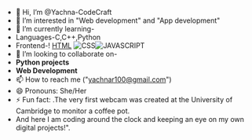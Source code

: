 - 👋 Hi, I’m @Yachna-CodeCraft
- 👀 I’m interested in "Web development" and "App development"
-  🌱 I’m currently learning-
-  Languages-C,C++,Python
-  Frontend-! [HTML](https://img.shields.io/badge/HTML-5-orange) ![CSS](https://img.shields.io/badge/CSS-3-blue)![JAVASCRIPT](https://img.shields.io/badge/JavaScript-ES6-yellow)
- 💞️ I’m looking to collaborate on-
- **Python projects**
- **Web Development**
- 📫 How to reach me ("yachnar100@gmail.com")
- 😄 Pronouns: She/Her
- ⚡ Fun fact: .The very first webcam was created at the University of Cambridge to monitor a coffee pot.
- And here I am coding around the clock and keeping an eye on my own digital projects!".

<!---
Yachna-CodeCraft/Yachna-CodeCraft is a ✨ special ✨ repository because its `README.md` (this file) appears on your GitHub profile.
You can click the Preview link to take a look at your changes.
--->
